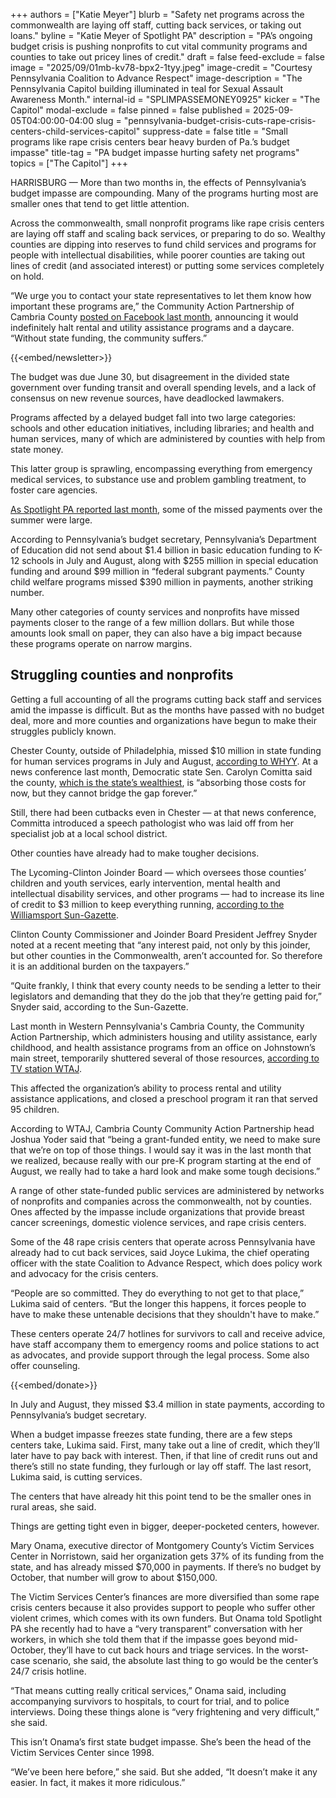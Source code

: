 +++
authors = ["Katie Meyer"]
blurb = "Safety net programs across the commonwealth are laying off staff, cutting back services, or taking out loans."
byline = "Katie Meyer of Spotlight PA"
description = "PA’s ongoing budget crisis is pushing nonprofits to cut vital community programs and counties to take out pricey lines of credit."
draft = false
feed-exclude = false
image = "2025/09/01mb-kv78-bpx2-1tyy.jpeg"
image-credit = "Courtesy Pennsylvania Coalition to Advance Respect"
image-description = "The Pennsylvania Capitol building illuminated in teal for Sexual Assault Awareness Month."
internal-id = "SPLIMPASSEMONEY0925"
kicker = "The Capitol"
modal-exclude = false
pinned = false
published = 2025-09-05T04:00:00-04:00
slug = "pennsylvania-budget-crisis-cuts-rape-crisis-centers-child-services-capitol"
suppress-date = false
title = "Small programs like rape crisis centers bear heavy burden of Pa.’s budget impasse"
title-tag = "PA budget impasse hurting safety net programs"
topics = ["The Capitol"]
+++

HARRISBURG — More than two months in, the effects of Pennsylvania’s budget impasse are compounding. Many of the programs hurting most are smaller ones that tend to get little attention.

Across the commonwealth, small nonprofit programs like rape crisis centers are laying off staff and scaling back services, or preparing to do so. Wealthy counties are dipping into reserves to fund child services and programs for people with intellectual disabilities, while poorer counties are taking out lines of credit (and associated interest) or putting some services completely on hold.

“We urge you to contact your state representatives to let them know how important these programs are,” the Community Action Partnership of Cambria County <a href="https://www.facebook.com/capcambriacounty/posts/pfbid0H7FT6epDb1nnTRy3qEqRd1eqbFUtsBYC7hkRT67DrDjvbhWKSfwBHB7ck2rJP6p7l">posted on Facebook last month</a>, announcing it would indefinitely halt rental and utility assistance programs and a daycare. “Without state funding, the community suffers.”

{{<embed/newsletter>}}

The budget was due June 30, but disagreement in the divided state government over funding transit and overall spending levels, and a lack of consensus on new revenue sources, have deadlocked lawmakers. <strong></strong>

Programs affected by a delayed budget fall into two large categories: schools and other education initiatives, including libraries; and health and human services, many of which are administered by counties with help from state money.

This latter group is sprawling, encompassing everything from emergency medical services, to substance use and problem gambling treatment, to foster care agencies.

<a href="https://www.spotlightpa.org/news/2025/08/budget-impasse-pennsylvania-funding-libraries-foster-care-schools-capitol/">As Spotlight PA reported last month</a>, some of the missed payments over the summer were large.

According to Pennsylvania’s budget secretary, Pennsylvania’s Department of Education did not send about $1.4 billion in basic education funding to K-12 schools in July and August, along with $255 million in special education funding and around $99 million in “federal subgrant payments.” County child welfare programs missed $390 million in payments, another striking number.

Many other categories of county services and nonprofits have missed payments closer to the range of a few million dollars. But while those amounts look small on paper, they can also have a big impact because these programs operate on narrow margins.

## Struggling counties and nonprofits

Getting a full accounting of all the programs cutting back staff and services amid the impasse is difficult. But as the months have passed with no budget deal, more and more counties and organizations have begun to make their struggles publicly known.

Chester County, outside of Philadelphia, missed $10 million in state funding for human services programs in July and August, <a href="https://whyy.org/articles/pennsylvania-budget-impasse-chester-county/">according to WHYY</a>. At a news conference last month, Democratic state Sen. Carolyn Comitta said the county, <a href="https://www.census.gov/library/visualizations/interactive/median-household-income.html">which is the state’s wealthiest</a>, is “absorbing those costs for now, but they cannot bridge the gap forever.”

Still, there had been cutbacks even in Chester — at that news conference, Committa introduced a speech pathologist who was laid off from her specialist job at a local school district.

Other counties have already had to make tougher decisions.

The Lycoming-Clinton Joinder Board — which oversees those counties’ children and youth services, early intervention, mental health and intellectual disability services, and other programs — had to increase its line of credit to $3 million to keep everything running, <a href="https://www.sungazette.com/news/top-news/2025/08/states-budget-impasse-fallout-reaches-local-agencies/">according to the Williamsport Sun-Gazette</a>.

Clinton County Commissioner and Joinder Board President Jeffrey Snyder noted at a recent meeting that “any interest paid, not only by this joinder, but other counties in the Commonwealth, aren’t accounted for. So therefore it is an additional burden on the taxpayers.”

“Quite frankly, I think that every county needs to be sending a letter to their legislators and demanding that they do the job that they’re getting paid for,” Snyder said, according to the Sun-Gazette.

Last month in Western Pennsylvania&#39;s Cambria County, the Community Action Partnership, which administers housing and utility assistance, early childhood, and health assistance programs from an office on Johnstown’s main street, temporarily shuttered several of those resources, <a href="https://www.wtaj.com/news/local-news/state-budget-impasse-halts-community-service-program-in-johnstown/">according to TV station WTAJ</a>.

This affected the organization’s ability to process rental and utility assistance applications, and closed a preschool program it ran that served 95 children.

According to WTAJ, Cambria County Community Action Partnership head Joshua Yoder said that “being a grant-funded entity, we need to make sure that we’re on top of those things. I would say it was in the last month that we realized, because really with our pre-K program starting at the end of August, we really had to take a hard look and make some tough decisions.”

A range of other state-funded public services are administered by networks of nonprofits and companies across the commonwealth, not by counties. Ones affected by the impasse include organizations that provide breast cancer screenings, domestic violence services, and rape crisis centers.

Some of the 48 rape crisis centers that operate across Pennsylvania have already had to cut back services, said Joyce Lukima, the chief operating officer with the state Coalition to Advance Respect, which does policy work and advocacy for the crisis centers.

“People are so committed. They do everything to not get to that place,” Lukima said of centers. “But the longer this happens, it forces people to have to make these untenable decisions that they shouldn&#39;t have to make.”

These centers operate 24/7 hotlines for survivors to call and receive advice, have staff accompany them to emergency rooms and police stations to act as advocates, and provide support through the legal process. Some also offer counseling.

{{<embed/donate>}}

In July and August, they missed $3.4 million in state payments, according to Pennsylvania’s budget secretary.

When a budget impasse freezes state funding, there are a few steps centers take, Lukima said. First, many take out a line of credit, which they’ll later have to pay back with interest. Then, if that line of credit runs out and there’s still no state funding, they furlough or lay off staff. The last resort, Lukima said, is cutting services.

The centers that have already hit this point tend to be the smaller ones in rural areas, she said.

Things are getting tight even in bigger, deeper-pocketed centers, however.

Mary Onama, executive director of Montgomery County’s Victim Services Center in Norristown, said her organization gets 37% of its funding from the state, and has already missed $70,000 in payments. If there’s no budget by October, that number will grow to about $150,000.

The Victim Services Center’s finances are more diversified than some rape crisis centers because it also provides support to people who suffer other violent crimes, which comes with its own funders. But Onama told Spotlight PA she recently had to have a “very transparent” conversation with her workers, in which she told them that if the impasse goes beyond mid-October, they’ll have to cut back hours and triage services. In the worst-case scenario, she said, the absolute last thing to go would be the center’s 24/7 crisis hotline.

“That means cutting really critical services,” Onama said, including accompanying survivors to hospitals, to court for trial, and to police interviews. Doing these things alone is “very frightening and very difficult,” she said.

This isn’t Onama’s first state budget impasse. She’s been the head of the Victim Services Center since 1998.

“We’ve been here before,” she said. But she added, “It doesn’t make it any easier. In fact, it makes it more ridiculous.”

